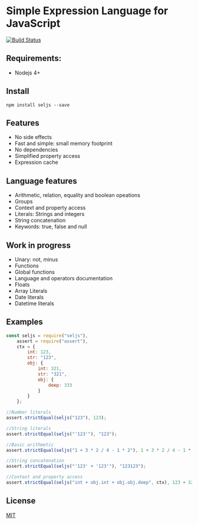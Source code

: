 # Simple Expression Language for JavaScript

[![Build Status](https://travis-ci.org/victorherraiz/seljs.svg?branch=master)](https://travis-ci.org/victorherraiz/seljs)

## Requirements:

* Nodejs 4+

## Install

    npm install seljs --save

## Features

* No side effects
* Fast and simple: small memory footprint
* No dependencies
* Simplified property access
* Expression cache

## Language features

* Arithmetic, relation, equality and boolean opeations
* Groups
* Context and property access
* Literals: Strings and integers
* String concatenation
* Keywords: true, false and null

## Work in progress

* Unary: not, minus
* Functions
* Global functions
* Language and operators documentation
* Floats
* Array Literals
* Date literals
* Datetime literals

## Examples

```js
const seljs = require("seljs"),
    assert = require("assert"),
    ctx = {
        int: 123,
        str: "123",
        obj: {
            int: 321,
            str: "321",
            obj: {
                deep: 333
            }
        }
    };

//Number literals
assert.strictEqual(seljs("123"), 123);

//String literals
assert.strictEqual(seljs("'123'"), "123");

//Basic arithmetic
assert.strictEqual(seljs("1 + 3 * 2 / 4 - 1 * 2"), 1 + 3 * 2 / 4 - 1 * 2);

//String concatenation
assert.strictEqual(seljs("'123' + '123'"), "123123");

//Context and property access
assert.strictEqual(seljs("int + obj.int + obj.obj.deep", ctx), 123 + 321 + 333);

```

## License

[MIT](LICENSE)

